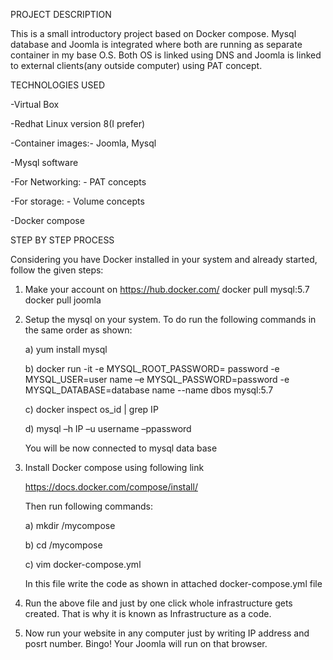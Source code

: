PROJECT DESCRIPTION

This is a small introductory project based on Docker compose. Mysql database and Joomla is integrated where both are running as separate container in my base O.S. Both OS is linked using DNS and Joomla is linked to external clients(any outside computer) using PAT concept.




TECHNOLOGIES USED


-Virtual Box

-Redhat Linux version 8(I prefer)

-Container images:- Joomla, Mysql

-Mysql software

-For Networking: - PAT concepts

-For storage: - Volume concepts

-Docker compose	




STEP BY STEP PROCESS

Considering you have Docker installed in your system and already started, follow the given steps:
1.	Make your account on https://hub.docker.com/
    docker pull mysql:5.7
    docker pull joomla
    
2.	Setup the mysql on your system. To do run the following commands in the same order as shown:

    a)	yum install mysql
    
    b)	docker run -it -e MYSQL_ROOT_PASSWORD= password -e MYSQL_USER=user name –e MYSQL_PASSWORD=password -e MYSQL_DATABASE=database   name --name dbos mysql:5.7
    
    c)	docker inspect os_id | grep IP
    
    d)	mysql –h IP –u username –ppassword
    
    You will be now connected to mysql data base
    
3.	Install Docker compose using following link

    https://docs.docker.com/compose/install/
    
    Then run following commands:
    
    a)	mkdir /mycompose
    
    b)	cd /mycompose
    
    c)	vim docker-compose.yml
    
    In this file write the code as shown in attached docker-compose.yml file 
    
4.	Run the above file and just by one click whole infrastructure gets created. That is why it is known as Infrastructure as a code.

5.	Now run your website in any computer just by writing IP address and posrt number. Bingo! Your Joomla will run on that browser.
